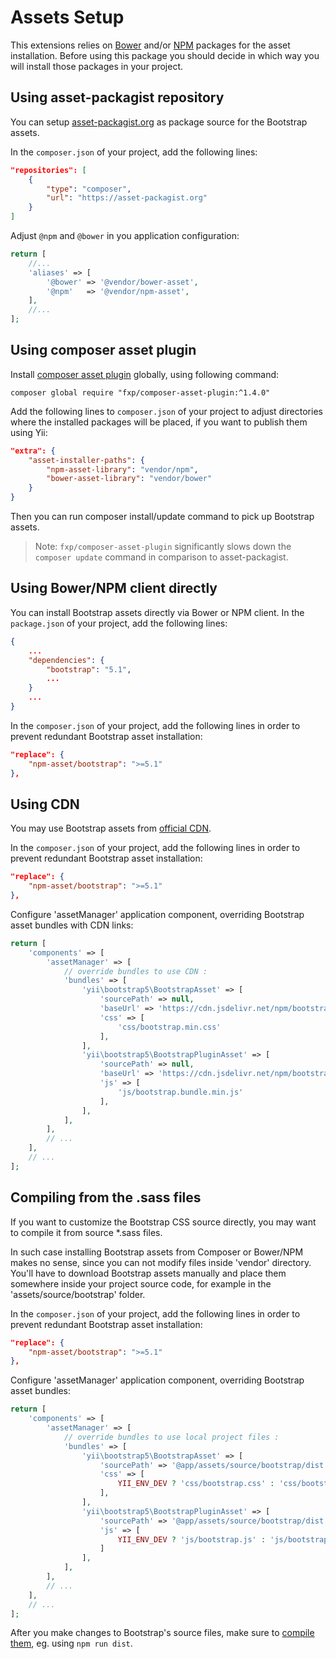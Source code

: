 Assets Setup
============

This extensions relies on [Bower](https://bower.io/) and/or [NPM](https://www.npmjs.org/) packages for the asset installation.
Before using this package you should decide in which way you will install those packages in your project.


## Using asset-packagist repository

You can setup [asset-packagist.org](https://asset-packagist.org) as package source for the Bootstrap assets.

In the `composer.json` of your project, add the following lines:

```json
"repositories": [
    {
        "type": "composer",
        "url": "https://asset-packagist.org"
    }
]
```

Adjust `@npm` and `@bower` in you application configuration:

```php
return [
    //...
    'aliases' => [
        '@bower' => '@vendor/bower-asset',
        '@npm'   => '@vendor/npm-asset',
    ],
    //...
];
```


## Using composer asset plugin

Install [composer asset plugin](https://github.com/francoispluchino/composer-asset-plugin/) globally, using following command:

```
composer global require "fxp/composer-asset-plugin:^1.4.0"
```

Add the following lines to `composer.json` of your project to adjust directories where the installed packages
will be placed, if you want to publish them using Yii:

```json
"extra": {
    "asset-installer-paths": {
        "npm-asset-library": "vendor/npm",
        "bower-asset-library": "vendor/bower"
    }
}
```

Then you can run composer install/update command to pick up Bootstrap assets.

> Note: `fxp/composer-asset-plugin` significantly slows down the `composer update` command in comparison
  to asset-packagist.


## Using Bower/NPM client directly

You can install Bootstrap assets directly via Bower or NPM client.
In the `package.json` of your project, add the following lines:

```json
{
    ...
    "dependencies": {
        "bootstrap": "5.1",
        ...
    }
    ...
}
```

In the `composer.json` of your project, add the following lines in order to prevent redundant Bootstrap asset installation:

```json
"replace": {
    "npm-asset/bootstrap": ">=5.1"
},
```


## Using CDN

You may use Bootstrap assets from [official CDN](https://www.bootstrapcdn.com).

In the `composer.json` of your project, add the following lines in order to prevent redundant Bootstrap asset installation:

```json
"replace": {
    "npm-asset/bootstrap": ">=5.1"
},
```

Configure 'assetManager' application component, overriding Bootstrap asset bundles with CDN links:

```php
return [
    'components' => [
        'assetManager' => [
            // override bundles to use CDN :
            'bundles' => [
                'yii\bootstrap5\BootstrapAsset' => [
                    'sourcePath' => null,
                    'baseUrl' => 'https://cdn.jsdelivr.net/npm/bootstrap@5.1/dist/',
                    'css' => [
                        'css/bootstrap.min.css'
                    ],
                ],
                'yii\bootstrap5\BootstrapPluginAsset' => [
                    'sourcePath' => null,
                    'baseUrl' => 'https://cdn.jsdelivr.net/npm/bootstrap@5.1/dist/',
                    'js' => [
                        'js/bootstrap.bundle.min.js'
                    ],
                ],
            ],
        ],
        // ...
    ],
    // ...
];
```


## Compiling from the .sass files

If you want to customize the Bootstrap CSS source directly, you may want to compile it from source *.sass files.

In such case installing Bootstrap assets from Composer or Bower/NPM makes no sense, since you can not modify files
inside 'vendor' directory.
You'll have to download Bootstrap assets manually and place them somewhere inside your project source code,
for example in the 'assets/source/bootstrap' folder.

In the `composer.json` of your project, add the following lines in order to prevent redundant Bootstrap asset installation:

```json
"replace": {
    "npm-asset/bootstrap": ">=5.1"
},
```

Configure 'assetManager' application component, overriding Bootstrap asset bundles:

```php
return [
    'components' => [
        'assetManager' => [
            // override bundles to use local project files :
            'bundles' => [
                'yii\bootstrap5\BootstrapAsset' => [
                    'sourcePath' => '@app/assets/source/bootstrap/dist',
                    'css' => [
                        YII_ENV_DEV ? 'css/bootstrap.css' : 'css/bootstrap.min.css',
                    ],
                ],
                'yii\bootstrap5\BootstrapPluginAsset' => [
                    'sourcePath' => '@app/assets/source/bootstrap/dist',
                    'js' => [
                        YII_ENV_DEV ? 'js/bootstrap.js' : 'js/bootstrap.min.js',
                    ]
                ],
            ],
        ],
        // ...
    ],
    // ...
];
```

After you make changes to Bootstrap's source files, make sure to [compile them](https://getbootstrap.com/docs/5.1/getting-started/contribute/#using-npm-scripts), eg. using `npm run dist`.
